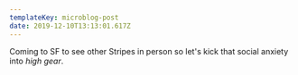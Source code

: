 ```yaml
---
templateKey: microblog-post
date: 2019-12-10T13:13:01.617Z
---
```


Coming to SF to see other Stripes in person so let's kick that social anxiety into _high gear_.
